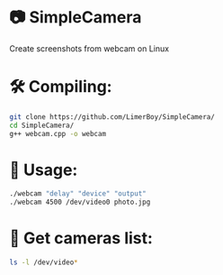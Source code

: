 # :camera: SimpleCamera
Create screenshots from webcam on Linux

# :hammer_and_wrench: Compiling:
``` bash
git clone https://github.com/LimerBoy/SimpleCamera/
cd SimpleCamera/
g++ webcam.cpp -o webcam
```

# :gift: Usage:
``` bash
./webcam "delay" "device" "output"
./webcam 4500 /dev/video0 photo.jpg
```

# :pencil: Get cameras list:
``` bash
ls -l /dev/video*
```
